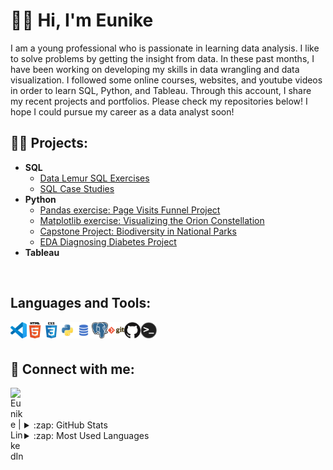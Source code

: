 <h1>🙋‍♀️ Hi, I'm Eunike <br/></h1>

I am a young professional who is passionate in learning data analysis. I like to solve problems by getting the insight from data. 
In these past months, I have been working on developing my skills in data wrangling and data visualization. 
I followed some online courses, websites, and youtube videos in order to learn SQL, Python, and Tableau.
Through this account, I share my recent projects and portfolios. Please check my repositories below! I hope I could pursue my career as a data analyst soon! 

<h2>👩‍💻 Projects:</h2>

- <b>SQL</b>
  - [Data Lemur SQL Exercises ](https://github.com/eunikehp/DataLemur-SQL-exercises)
  - [SQL Case Studies](https://github.com/eunikehp/SQL-Case-Studies)
- <b>Python</b>
  - [Pandas exercise: Page Visits Funnel Project](https://github.com/eunikehp/Page_Visits_Funnel_Project/tree/main)
  - [Matplotlib exercise: Visualizing the Orion Constellation](https://github.com/eunikehp/Visualizing-the-Orion-Constellation)
  - [Capstone Project: Biodiversity in National Parks](https://github.com/eunikehp/Biodiversity-in-National-Parks)
  - [EDA Diagnosing Diabetes Project](https://github.com/eunikehp/EDA-Diagnosing-Diabetes)
- <b>Tableau</b>

<br />

<h2> Languages and Tools:</h2>

[<img align="left" alt="Visual Studio Code" width="26px" src="https://raw.githubusercontent.com/github/explore/80688e429a7d4ef2fca1e82350fe8e3517d3494d/topics/visual-studio-code/visual-studio-code.png" />][portfolio]
[<img align="left" alt="HTML5" width="26px" src="https://raw.githubusercontent.com/github/explore/80688e429a7d4ef2fca1e82350fe8e3517d3494d/topics/html/html.png" />][portfolio]
[<img align="left" alt="CSS3" width="26px" src="https://raw.githubusercontent.com/github/explore/80688e429a7d4ef2fca1e82350fe8e3517d3494d/topics/css/css.png" />][portfolio]
[<img align="left" alt="python" width="26px" src="https://raw.githubusercontent.com/github/explore/80688e429a7d4ef2fca1e82350fe8e3517d3494d/topics/python/python.png" />][portfolio]
[<img align="left" alt="SQL" width="26px" src="https://raw.githubusercontent.com/github/explore/80688e429a7d4ef2fca1e82350fe8e3517d3494d/topics/sql/sql.png" />][portfolio]
[<img align="left" alt="postgreSQL" width="26px" src="https://raw.githubusercontent.com/github/explore/80688e429a7d4ef2fca1e82350fe8e3517d3494d/topics/postgresql/postgresql.png" />][portfolio]
[<img align="left" alt="Git" width="26px" src="https://raw.githubusercontent.com/github/explore/80688e429a7d4ef2fca1e82350fe8e3517d3494d/topics/git/git.png" />][portfolio]
[<img align="left" alt="GitHub" width="26px" src="https://raw.githubusercontent.com/github/explore/78df643247d429f6cc873026c0622819ad797942/topics/github/github.png" />][portfolio]
[<img align="left" alt="Terminal" width="26px" src="https://raw.githubusercontent.com/github/explore/80688e429a7d4ef2fca1e82350fe8e3517d3494d/topics/terminal/terminal.png" />][portfolio]

<br />
<br /> 

<h2> 🤳 Connect with me:</h2>

[<img align="left" alt="Eunike | LinkedIn" width="22px" src="https://cdn.jsdelivr.net/npm/simple-icons@v3/icons/linkedin.svg" />][linkedin]

[linkedin]: www.linkedin.com/in/eunikepardede

<br />
<br />
<br /> 

<details>
  <summary>:zap: GitHub Stats</summary>

  <img align="left" alt="Eunike's GitHub Stats" src="https://github-readme-stats.vercel.app/api?username=eunikehp&show_icons=true&hide_border=true" />

</details>


<details>
  <summary>:zap: Most Used Languages</summary>

<img align="left" alt="Eunike's GitHub Top Languages" src="https://github-readme-stats.vercel.app/api/top-langs/?username=eunikehp" />

</details>

[portfolio]: https://github.com/eunikehp?tab=repositories
